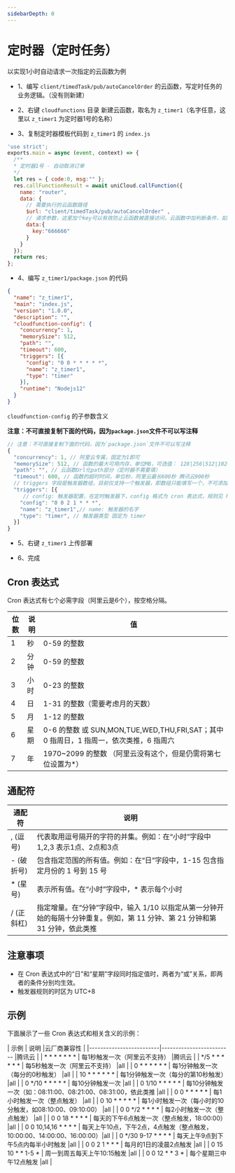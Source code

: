 ```yaml
---
sidebarDepth: 0
---
```


# 定时器（定时任务）
 
以实现1小时自动请求一次指定的云函数为例

- 1、编写 `client/timedTask/pub/autoCancelOrder` 的云函数，写定时任务的业务逻辑。（没有则新建）

- 2、右键 `cloudfunctions` 目录 新建云函数，取名为 `z_timer1`（名字任意，这里以 `z_timer1` 为定时器1号的名称）

- 3、复制定时器模板代码到 `z_timer1` 的 `index.js`

```js
'use strict';
exports.main = async (event, context) => {
  /**
  * 定时器1号 - 自动取消订单
  */
  let res = { code:0, msg:"" };
  res.callFunctionResult = await uniCloud.callFunction({
    name: "router",
    data: {
      // 需要执行的云函数路径
      $url: "client/timedTask/pub/autoCancelOrder" , 
      // 请求参数，这里加个key可以有效防止云函数被直接访问，云函数中加判断条件，如果key不是666666，则不运行。
      data:{
        key:"666666"
      }
    }
  });
  return res;
};

```

- 4、编写 `z_timer1/package.json` 的代码

```json
{
  "name": "z_timer1",
  "main": "index.js",
  "version": "1.0.0",
  "description": "",
  "cloudfunction-config": {
    "concurrency": 1,
    "memorySize": 512,
    "path": "",
    "timeout": 600,
    "triggers": [{
      "config": "0 0 * * * * *",
      "name": "z_timer1",
      "type": "timer"
    }],
    "runtime": "Nodejs12"
  }
}
```

`cloudfunction-config` 的子参数含义

**注意：不可直接复制下面的代码，因为`package.json`文件不可以写注释**

```js
// 注意：不可直接复制下面的代码，因为`package.json`文件不可以写注释
{
  "concurrency": 1, // 阿里云专属，固定为1即可
  "memorySize": 512, // 函数的最大可用内存，单位MB，可选值： 128|256|512|1024|2048，默认值512
  "path": "", // 云函数Url化path部分（定时器不需要填）
  "timeout": 600, // 函数的超时时间，单位秒，阿里云最长600秒 腾讯云900秒
  // triggers 字段是触发器数组，目前仅支持一个触发器，即数组只能填写一个，不可添加多个
  "triggers": [{
     // config: 触发器配置，在定时触发器下，config 格式为 cron 表达式，规则见 https://uniapp.dcloud.net.cn/uniCloud/trigger
    "config": "0 0 2 1 * * *", 
    "name": "z_timer1",// name: 触发器的名字
    "type": "timer", // 触发器类型 固定为 timer
  }]
}
```

- 5、右键 `z_timer1` 上传部署

- 6、完成

## Cron 表达式

Cron 表达式有七个必需字段（阿里云是6个），按空格分隔。

| 位数		| 说明		| 值																																										|
|--------	|---------|---------																																							|
| 1				| 秒			|  0-59 的整数																																					|
| 2				| 分钟		| 0-59 的整数																																						|
| 3				| 小时		| 0-23 的整数																																						|
| 4				| 日			| 1-31 的整数（需要考虑月的天数）																												|
| 5				| 月			| 1-12 的整数																																						|
| 6				| 星期		| 0-6 的整数 或 SUN,MON,TUE,WED,THU,FRI,SAT；其中 0 指周日，1 指周一，依次类推，6 指周六|
| 7				| 年			| 1970~2099 的整数 （阿里云没有这个，但是仍需将第七位设置为*）													|

## 通配符

| 通配符   | 说明    |
|--------|---------|
| , (逗号)     | 代表取用逗号隔开的字符的并集。例如：在“小时”字段中 1,2,3 表示1点、2点和3点      |
| - (破折号)     | 包含指定范围的所有值。例如：在“日”字段中，1-15 包含指定月份的 1 号到 15 号      |
| * (星号)     | 表示所有值。在“小时”字段中，* 表示每个小时      |
| / (正斜杠)     | 指定增量。在“分钟”字段中，输入 1/10 以指定从第一分钟开始的每隔十分钟重复。例如，第 11 分钟、第 21 分钟和第 31 分钟，依此类推      |

## 注意事项

- 在 Cron 表达式中的“日”和“星期”字段同时指定值时，两者为“或”关系，即两者的条件分别均生效。
- 触发器规则的时区为 UTC+8

## 示例

下面展示了一些 Cron 表达式和相关含义的示例：

|           示例					|          说明																														|云厂商兼容性	|
|-------------------------|-------------------------																								|腾讯云				|
| * * * * * * *						| 每1秒触发一次（阿里云不支持）																						|腾讯云				|
| */5 * * * * * *					| 每5秒触发一次（阿里云不支持）																						|all					|
| 0 * * * * * *						| 每1分钟触发一次（每分的0秒触发）																				|all					|
| 10 * * * * * *					| 每1分钟触发一次（每分的第10秒触发）																			|all					|
| 0 */10 * * * * *				| 每10分钟触发一次																												|all					|
| 0 1/10 * * * * *				| 每10分钟触发一次（如：08:11:00、08:21:00、08:31:00，依此类推						|all					|
| 0 0 * * * * *						| 每1小时触发一次（整点触发）																							|all					|
| 0 10 * * * * *					| 每1小时触发一次（每小时的10分触发，如08:10:00、09:10:00）								|all					|
| 0 0 */2 * * * *					| 每2小时触发一次（整点触发）																							|all					|
| 0 0 18 * * * *					| 每天的下午6点触发一次（整点触发，18:00:00）															|all					|
| 0 0 10,14,16 * * * *		| 每天上午10点，下午2点，4点触发（整点触发，10:00:00、14:00:00、16:00:00）|all					|
| 0 */30 9-17 * * * *			| 每天上午9点到下午5点内每半小时触发																			|all					|
| 0 0 2 1 * * *						| 每月的1日的凌晨2点触发																									|all					|
| 0 15 10 * * 1-5 *				| 周一到周五每天上午10:15触发																							|all					|
| 0 0 12 * * 3 *					| 每个星期三中午12点触发																									|all					|


